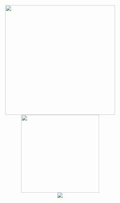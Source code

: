 <p align="center">
<a href="https://store.steampowered.com/app/2489430/PingViewer/">
<img height=345 src=https://github.com/user-attachments/assets/c0df0732-556d-4cda-ab92-cc94db61c986>
</a>
<a href="https://github.com/anuraghazra/github-readme-stats">
<img height=245 src='https://github-readme-stats.vercel.app/api?username=ynot01&include_all_commits=true&rank_icon=github&show_icons=true&show=reviews,prs_merged_percentage&disable_animations=true&card_width=660&theme=tokyonight&hide_border=true'>
<br>
<img src="https://github-readme-stats.vercel.app/api/wakatime?username=ynot01&layout=compact&theme=tokyonight&hide_border=true">
</a>
